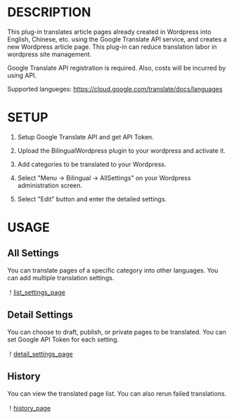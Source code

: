 # DESCRIPTION

This plug-in translates article pages already created in Wordpress into English, Chinese, etc. using the Google Translate API service, and creates a new Wordpress article page. This plug-in can reduce translation labor in wordpress site management.

Google Translate API registration is required. Also, costs will be incurred by using API.

Supported langueges: https://cloud.google.com/translate/docs/languages

# SETUP

1. Setup Google Translate API and get API Token.

2. Upload the BilingualWordpress plugin to your wordpress and activate it.

3. Add categories to be translated to your Wordpress.

4. Select "Menu -> Bilingual -> AllSettings" on your Wordpress administration screen.

5. Select "Edit" button and enter the detailed settings.

# USAGE

## All Settings

You can translate pages of a specific category into other languages. You can add multiple translation settings.

！[list_settings_page](/docs/images/list_settings_page.png) 

## Detail Settings

You can choose to draft, publish, or private pages to be translated. You can set Google API Token for each setting.

！[detail_settings_page](/docs/images/detail_settings_page.png) 

## History

You can view the translated page list. You can also rerun failed translations.

！[history_page](/docs/images/history_page.png) 
